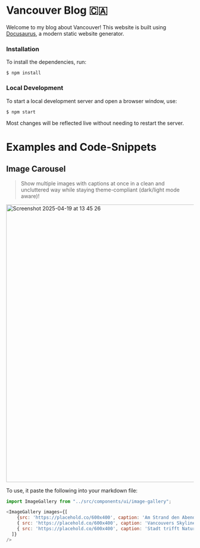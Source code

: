 # Vancouver Blog 🇨🇦

Welcome to my blog about Vancouver! This website is built using [Docusaurus](https://docusaurus.io/), a modern static website generator.

### Installation

To install the dependencies, run:

```
$ npm install
```

### Local Development

To start a local development server and open a browser window, use:

```
$ npm start
```

Most changes will be reflected live without needing to restart the server.

# Examples and Code-Snippets
## Image Carousel
> Show multiple images with captions at once in a clean and uncluttered way while staying theme-compliant (dark/light mode aware)!

<img width="745" alt="Screenshot 2025-04-19 at 13 45 26" src="https://github.com/user-attachments/assets/cf73dde6-254e-47b1-8eef-0cc363903be0" />

To use, it paste the following into your markdown file:

```javascript
import ImageGallery from "../src/components/ui/image-gallery";

<ImageGallery images={[
    {src: 'https://placehold.co/600x400', caption: 'Am Strand den Abend ausklingen lassen' },
    { src: 'https://placehold.co/600x400', caption: 'Vancouvers Skyline' },
    { src: 'https://placehold.co/600x400', caption: 'Stadt trifft Natur' }
  ]}
/>
```

